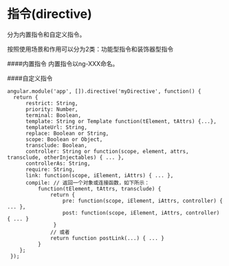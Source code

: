 # 指令(directive)

分为内置指令和自定义指令。

按照使用场景和作用可以分为2类：功能型指令和装饰器型指令

####内置指令
内置指令以ng-XXX命名。


####自定义指令

    angular.module('app', []).directive('myDirective', function() {
      return {
          restrict: String,               
          priority: Number,
          terminal: Boolean,
          template: String or Template function(tElement, tAttrs) {...},
          templateUrl: String,
          replace: Boolean or String,
          scope: Boolean or Object,
          transclude: Boolean,
          controller: String or function(scope, element, attrs, transclude, otherInjectables) { ... },
          controllerAs: String,
          require: String,
          link: function(scope, iElement, iAttrs) { ... },
          compile: // 返回一个对象或连接函数，如下所示：
              function(tElement, tAttrs, transclude) {
                  return {
                      pre: function(scope, iElement, iAttrs, controller) { ... },
                      post: function(scope, iElement, iAttrs, controller) { ... }
                   }
                  // 或者     
                  return function postLink(...) { ... }
              }
        };
     });


